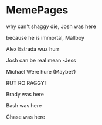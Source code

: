 # MemePages

why can't shaggy die, Josh was here

because he is immortal, Mallboy

Alex Estrada wuz hurr

Josh can be real mean -Jess

Michael Were hure (Maybe?)

RUT RO RAGGY!

Brady was here

Bash was here

Chase was here